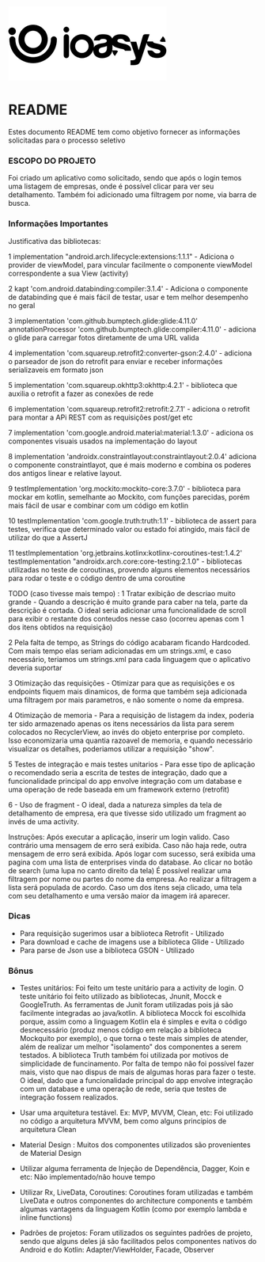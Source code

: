 ![N|Solid](logo_ioasys.png)

# README #

Estes documento README tem como objetivo fornecer as informações solicitadas para o processo seletivo

### ESCOPO DO PROJETO ###

Foi criado um aplicativo como solicitado, sendo que após o login temos uma listagem de empresas, onde é possível clicar para ver seu detalhamento.
Também foi adicionado uma filtragem por nome, via barra de busca.

### Informações Importantes ###

Justificativa das bibliotecas:

1 implementation "android.arch.lifecycle:extensions:1.1.1" - Adiciona o provider de viewModel, para vincular facilmente o componente viewModel correspondente a sua View (activity)

2 kapt 'com.android.databinding:compiler:3.1.4' - Adiciona o componente de databinding que é mais fácil de testar, usar e tem melhor desempenho no geral

3 implementation 'com.github.bumptech.glide:glide:4.11.0'
annotationProcessor 'com.github.bumptech.glide:compiler:4.11.0' - adiciona o glide para carregar fotos diretamente de uma URL valida

4 implementation 'com.squareup.retrofit2:converter-gson:2.4.0' - adiciona o parseador de json do retrofit para enviar e receber informações serializaveis em formato json

5 implementation 'com.squareup.okhttp3:okhttp:4.2.1' - biblioteca que auxilia o retrofit a fazer as conexões de rede

6 implementation 'com.squareup.retrofit2:retrofit:2.7.1' - adiciona o retrofit para montar a APi REST com as requisições post/get etc

7 implementation 'com.google.android.material:material:1.3.0' - adiciona os componentes visuais usados na implementação do layout

8 implementation 'androidx.constraintlayout:constraintlayout:2.0.4' adiciona o componente constraintlayot, que é mais moderno e combina os poderes dos antigos linear e relative layout.

9 testImplementation 'org.mockito:mockito-core:3.7.0' - biblioteca para mockar em kotlin, semelhante ao Mockito, com funções parecidas, porém mais fácil de usar e combinar com um código em kotlin

10 testImplementation 'com.google.truth:truth:1.1' - biblioteca de assert para testes, verifica que determinado valor ou estado foi atingido, mais fácil de utilizar do que a AssertJ

11 testImplementation 'org.jetbrains.kotlinx:kotlinx-coroutines-test:1.4.2' testImplementation "androidx.arch.core:core-testing:2.1.0" - bibliotecas utilizadas no teste de coroutinas, provendo alguns elementos necessários para rodar o teste e o código dentro de uma coroutine


TODO (caso tivesse mais tempo) :
1 Tratar exibição de descriao muito grande - Quando a descrição é muito grande para caber na tela, parte da descrição é cortada. O ideal seria adicionar uma funcionalidade de scroll para exibir o restante dos conteudos nesse caso (ocorreu apenas com 1 dos itens obtidos na requisição)

2 Pela falta de tempo, as  Strings do código acabaram ficando Hardcoded. Com mais tempo elas seriam adicionadas em um strings.xml, e caso necessário, teriamos um strings.xml para cada linguagem que o aplicativo deveria suportar

3 Otimização das requisições - Otimizar para que as requisições e os endpoints fiquem mais dinamicos, de forma que também seja adicionada uma filtragem por mais parametros, e não somente o nome da empresa.

4 Otimização de memoria - Para a requisição de listagem da index, poderia ter sido armazenado apenas os itens necessários da lista para serem colocados no RecyclerView, ao invés do objeto enterprise por completo. Isso economizaria uma quantia razoavel de memoria, e quando necessário visualizar os detalhes, poderiamos utilizar a requisição "show".

5 Testes de integração e mais testes unitarios - Para esse tipo de aplicação o recomendado seria a escrita de testes de integração, dado que a funcionalidade principal do app envolve integração com um database e uma operação de rede baseada em um framework externo (retrofit)

6 - Uso de fragment - O ideal, dada a natureza simples da tela de detalhamento de empresa, era que tivesse sido utilizado um fragment ao invés de uma activity. 


Instruções: Após executar a aplicação, inserir um login valido. Caso contrário uma mensagem de erro será exibida. Caso não haja rede, outra mensagem de erro será exibida. Após logar com sucesso, será exibida uma pagina com uma lista de enterprises vinda do database. Ao clicar no botão de search (uma lupa no canto direito da tela) É possível realizar uma filtragem por nome ou partes do nome da empresa. Ao realizar a filtragem a lista será populada de acordo. Caso um dos itens seja clicado, uma tela com seu detalhamento e uma versão maior da imagem irá aparecer. 


### Dicas ###

* Para requisição sugerimos usar a biblioteca Retrofit - Utilizado
* Para download e cache de imagens use a biblioteca Glide - Utilizado
* Para parse de Json use a biblioteca GSON - Utilizado

### Bônus ###

* Testes unitários: Foi feito um teste unitário para a activity de login. O teste unitário foi feito utilizado as bibliotecas, Jnunit, Mocck e GoogleTruth. As ferramentas de Junit foram utilizadas pois já são facilmente integradas ao java/kotlin. A biblioteca Mocck foi escolhida porque, assim como a linguagem Kotlin ela é simples e evita o código desnecessário (produz menos código em relação a biblioteca Mockquito por exemplo), o que torna o teste mais simples de atender, além de realizar um melhor "isolamento" dos componentes a serem testados. A biblioteca Truth também foi utilizada por motivos de simplicidade de funcinamento. Por falta de tempo não foi possível fazer mais, visto que nao dispus de mais de algumas horas para fazer o teste. O ideal, dado que a funcionalidade principal do app envolve integração com um database e uma operação de rede, seria que testes de integração fossem realizados. 

* Usar uma arquitetura testável. Ex: MVP, MVVM, Clean, etc: Foi utilizado no código a arquitetura MVVM, bem como alguns principios de arquitetura Clean

* Material Design : Muitos dos componentes utilizados são provenientes de Material Design

* Utilizar alguma ferramenta de Injeção de Dependência, Dagger, Koin e etc: Não implementado/não houve tempo

* Utilizar Rx, LiveData, Coroutines: Coroutines foram utilizadas e também LiveData e outros componentes do architecture components e também algumas vantagens da linguagem Kotlin (como por exemplo lambda e inline functions)

* Padrões de projetos: Foram utilizados os seguintes padrões de projeto, sendo que alguns deles já são facilitados pelos componentes nativos do  Android e do Kotlin: Adapter/ViewHolder, Facade, Observer
